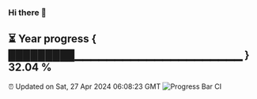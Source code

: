 ### Hi there 👋
⏳ Year progress { █████████▁▁▁▁▁▁▁▁▁▁▁▁▁▁▁▁▁▁▁▁▁ } 32.04 %
---
⏰ Updated on Sat, 27 Apr 2024 06:08:23 GMT
![Progress Bar CI](https://github.com/Moyi321/Moyi321/workflows/Progress%20Bar%20CI/badge.svg)

